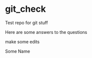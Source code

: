 # git_check
Test repo for git stuff

Here are some answers to the questions


make some edits

Some Name

